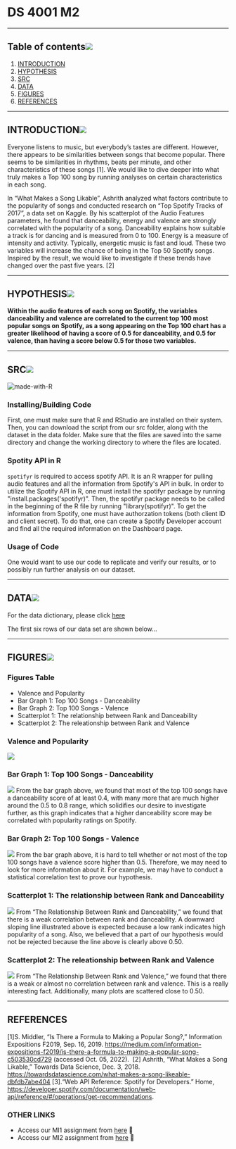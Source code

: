 # DS 4001 M2
---

## Table of contents[![](./images/pin.svg)](#table-of-contents)
1. [INTRODUCTION](#introduction)
2. [HYPOTHESIS](#hypothesis)
3. [SRC](#src)
4. [DATA](#data)
5. [FIGURES](#figures)
6. [REFERENCES](#references)

---

## INTRODUCTION[![](./images/pin.svg)](#introduction)

Everyone listens to music, but everybody’s tastes are different. However, there appears to be similarities between songs that become popular. There seems to be similarities in rhythms, beats per minute, and other characteristics of these songs [1]. We would like to dive deeper into what truly makes a Top 100 song by running analyses on certain characteristics in each song. 

In “What Makes a Song Likable”, Ashrith analyzed what factors contribute to the popularity of songs and conducted research on “Top Spotify Tracks of 2017”, a data set on Kaggle. By his scatterplot of the Audio Features parameters, he found that danceability, energy and valence are strongly correlated with the popularity of a song. Danceability explains how suitable a track is for dancing and is measured from 0 to 100. Energy is a measure of intensity and activity. Typically, energetic music is fast and loud. These two variables will increase the chance of being in the Top 50 Spotify songs. Inspired by the result, we would like to investigate if these trends have changed over the past five years. [2]


---

## HYPOTHESIS[![](./images/pin.svg)](#hypothesis)

**Within the audio features of each song on Spotify, the variables danceability and valence are correlated to the current top 100 most popular songs on Spotify, as a song appearing on the Top 100 chart has a greater likelihood of having a score of 0.5 for danceability, and 0.5 for valence, than having a score below 0.5 for those two variables.**

---

## SRC[![](./images/pin.svg)](#src)
![made-with-R](https://img.shields.io/badge/Made%20with-R-1f425f.svg)<br>

### Installing/Building Code

First, one must make sure that R and RStudio are installed on their system. Then, you can download the script from our src folder, along with the dataset in the data folder. Make sure that the files are saved into the same directory and change the working directory to where the files are located. 

### Spotity API in R
`spotifyr` is required to access spotify API. It is an R wrapper for pulling audio features and all the information from Spotify's API in bulk. In order to utilize the Spotify API in R, one must install the spotifyr package by running "install.packages('spotifyr)". Then, the spotifyr package needs to be called in the beginning of the R file by running "library(spotifyr)". To get the information from Spotify, one must have authorzation tokens (both client ID and client secret). To do that, one can create a Spotify Developer account and find all the required information on the Dashboard page.

### Usage of Code

One would want to use our code to replicate and verify our results, or to possibly run further analysis on our dataset.


---
## DATA[![](./images/pin.svg)](#data)

For the data dictionary, please click [here](./data/Data_Dictionary)

The first six rows of our data set are shown below...



---

## FIGURES![](./images/pin.svg)

### **Figures Table**
* Valence and Popularity
* Bar Graph 1: Top 100 Songs - Danceability
* Bar Graph 2: Top 100 Songs - Valence
* Scatterplot 1: The relationship between Rank and Danceability
* Scatterplot 2: The releationship between Rank and Valence


### **Valence and Popularity**
![](./figures/Graph_Valence_and_Popularity.png)


### **Bar Graph 1: Top 100 Songs - Danceability**
![](./figures/top100danceability.png)
From the bar graph above, we found that most of the top 100 songs have a danceability score of at least 0.4, with many more that are much higher around the 0.5 to 0.8 range, which solidifies our desire to investigate further, as this graph indicates that a higher danceability score may be correlated with popularity ratings on Spotify. 

### **Bar Graph 2: Top 100 Songs - Valence**
![](./figures/top100valence.png)
From the bar graph above, it is hard to tell whether or not most of the top 100 songs have a valence score higher than 0.5. Therefore, we may need to look for more information about it. For example, we may have to conduct a statistical correlation test to prove our hypothesis.

### **Scatterplot 1: The relationship between Rank and Danceability**
![](./figures/rankanddanceability.png)
From “The Relationship Between Rank and Danceability,” we found that there is a weak correlation between rank and danceability. A downward sloping line illustrated above is expected because a low rank indicates high popularity of a song. Also, we believed that a part of our hypothesis would not be rejected because the line above is clearly above 0.50.

### **Scatterplot 2: The releationship between Rank and Valence**
![](./figures/rankandvalence.png)
From “The Relationship Between Rank and Valence,” we found that there is a weak or almost no correlation between rank and valence. This is a really interesting fact. Additionally, many plots are scattered close to 0.50.

---

## REFERENCES

[1]S. Middler, “Is There a Formula to Making a Popular Song?,” Information Expositions F2019, Sep. 16, 2019. https://medium.com/information-expositions-f2019/is-there-a-formula-to-making-a-popular-song-c503530cd729 (accessed Oct. 05, 2022).
‌
[2] Ashrith, “What Makes a Song Likable,” Towards Data Science, Dec. 3, 2018. https://towardsdatascience.com/what-makes-a-song-likeable-dbfdb7abe404
[3].“Web API Reference: Spotify for Developers.” Home, https://developer.spotify.com/documentation/web-api/reference/#/operations/get-recommendations. 


### OTHER LINKS

- Access our MI1 assignment from [here](https://collab.its.virginia.edu/access/content/attachment/856376d0-e4da-47eb-9375-a797b1752c6f/Assignments/9e9b7b2b-222c-49b7-9cdf-ab961fabc74c/M1-2%20Establish%20Data%20to%20Analysis%20Plan%20_1_.pdf) 👋
- Access our MI2 assignment from [here](https://collab.its.virginia.edu/access/content/attachment/856376d0-e4da-47eb-9375-a797b1752c6f/Assignments/3cec6e30-17b0-4b8b-9e66-2a74e88cf55b/M2-2%20Group%206.pdf) 🤝
